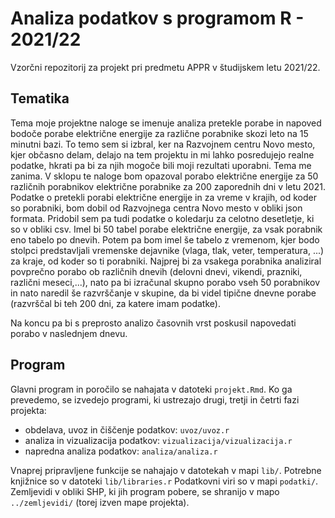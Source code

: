 # Analiza podatkov s programom R - 2021/22

Vzorčni repozitorij za projekt pri predmetu APPR v študijskem letu 2021/22. 

## Tematika

Tema moje projektne naloge se imenuje analiza pretekle porabe in napoved bodoče porabe električne energije za različne porabnike skozi leto na 15 minutni bazi.
To temo sem si izbral, ker na Razvojnem centru Novo mesto, kjer občasno delam, delajo na tem projektu in mi lahko posredujejo realne podatke, hkrati pa bi za njih mogoče bili moji rezultati uporabni. 
Tema me zanima. V sklopu te naloge bom opazoval porabo električne energije za 50 različnih porabnikov električne porabnike za 200 zaporednih dni v letu 2021.  Podatke o pretekli porabi električne energije in za vreme v krajih, od koder so porabniki, bom dobil od Razvojnega centra Novo mesto v obliki json formata.
Pridobil sem pa tudi podatke o koledarju za celotno desetletje, ki so v obliki csv. 
Imel bi 50 tabel porabe električne energije, za vsak porabnik eno tabelo po dnevih. Potem pa bom imel še tabelo z vremenom, kjer bodo stolpci predstavljali vremenske dejavnike (vlaga, tlak, veter, temperatura, ...) za kraje, od koder so ti porabniki. 
Najprej bi za vsakega porabnika analiziral povprečno porabo ob različnih dnevih (delovni dnevi, vikendi, prazniki, različni meseci,...), nato pa bi izračunal skupno porabo vseh 50 porabnikov in nato naredil še razvrščanje v skupine, da bi videl tipične dnevne porabe (razvrščal bi teh 200 dni, za katere imam podatke).

Na koncu pa bi s preprosto analizo časovnih vrst poskusil napovedati porabo v naslednjem dnevu. 


## Program

Glavni program in poročilo se nahajata v datoteki `projekt.Rmd`.
Ko ga prevedemo, se izvedejo programi, ki ustrezajo drugi, tretji in četrti fazi projekta:

* obdelava, uvoz in čiščenje podatkov: `uvoz/uvoz.r`
* analiza in vizualizacija podatkov: `vizualizacija/vizualizacija.r`
* napredna analiza podatkov: `analiza/analiza.r`

Vnaprej pripravljene funkcije se nahajajo v datotekah v mapi `lib/`.
Potrebne knjižnice so v datoteki `lib/libraries.r`
Podatkovni viri so v mapi `podatki/`.
Zemljevidi v obliki SHP, ki jih program pobere,
se shranijo v mapo `../zemljevidi/` (torej izven mape projekta).
